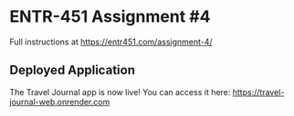 # ENTR-451 Assignment #4

Full instructions at https://entr451.com/assignment-4/

## Deployed Application
The Travel Journal app is now live! You can access it here:
https://travel-journal-web.onrender.com
